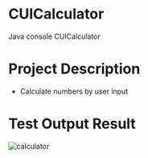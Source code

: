 # CUICalculator
Java console CUICalculator
# Project Description
- Calculate numbers by user input
# Test Output Result
![calculator](https://user-images.githubusercontent.com/45649966/159747271-88561239-b019-4729-9736-db1a4b89f725.PNG)
